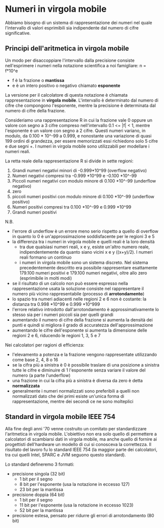 # Numeri in virgola mobile

Abbiamo bisogno di un sistema di rappresentazione dei numeri nel quale l'intervallo di valori esprimibili sia indipendente dal numero di cifre significative.

## Principi dell'aritmetica in virgola mobile

Un modo per disaccoppiare l'intervallo dalla precisione consiste nell'esprimere i numeri nella notazione scientifica a noi famigliare: n = f*10^e

* f è la frazione o **mantissa**
* e è un intero positivo o negativo chiamato **esponente**

La versione per il calcolatore di questa notazione è chiamata rappresentazione in **virgola mobile**.  L'intervallo è determinato dal numero di cifre che compongono l'esponente, mentre la precisione è determinata dal numero di cifre della frazione.

Consideriamo una rappresentazione R in cui la frazione vale 0 oppure un valore con segno a 3 cifre compreso nell'intervallo 0.1 <= |f| < 1, mentre l'esponente è un valore con segno a 2 cifre. Questi numeri variano, in modulo, da 0.100 * 10^-99 a 0.999, e nonostante una variazione di quasi 199 ordini di grandezza, per essere memorizzati essi richiedono solo 5 cifre e due segni +. I numeri in virgola mobile sono utilizzabili per modellare i numeri reali.

La retta reale della rappresentazione R si divide in sette regioni:

1. Grandi numeri negativi minori di -0.999*10^99 (overflow negativo)
2. Numeri negativi compresi tra -0.999 *10^99 e -0.100 *10^-99
3. Piccoli numeri negativi con modulo minore di 0.100 *10^-99 (underflow negativo)
4. zero
5. piccoli numeri positivi con modulo minore di 0.100 *10^-99 (underflow positivo)
6. Numeri positivi compresi tra 0.100 *10^-99 e 0.999 *10^99
7. Grandi numeri positivi

N.B.

* l'errore di underflow è un errore meno serio rispetto a quello di overflow in quanto lo 0 è un'approssimazione soddisfacente per le regioni 3 e 5
* la differenza tra i numeri in virgola mobile e quelli reali è la loro densità
  * tra due qualsiasi numeri reali, x e y, esiste un'altro numero reale, indipendentemente da quanto siano vicini x e y ((x+y)/2). I numeri reali formano un continuo
  * i numeri in virgola mobile sono un sistema discreto. Nel sistema precedentemente descritto era possibile rappresentare esattamente 179.100 numeri positivi e 179.100 numeri negativi, oltre allo zero (esprimibile in molti modi)
* se il risultato di un calcolo non può essere espresso nella rappresentazione usata la soluzione consiste nel rappresentare il numero più vicino rappresentabile (processo di **arrotondamento**)
* lo spazio tra numeri adiacenti nelle regioni 2 e 6 non è costante: la distanza tra 0.998 *10^99 e 0.999 *10^999
* l'errore relativo introdotto dall'arrotondamento è approssimativamente lo stesso sia per i numeri piccoli sia per quelli grandi
* aumentando il numero di cifre della frazione si aumenta la densità dei punti e quindi si migliora il grado di accuratezza dell'approssimazione
* aumentando le cifre dell'esponente si aumenta la dimensione delle regioni 2 e 6, riducendo le regioni 1, 3, 5 e 7

Nei calcolatori per ragioni di efficienza:

* l'elevamento a potenza e la frazione vengono rappresentate utilizzando come base 2, 4, 8 o 16
* se la cifra più a sinistra è 0 è possibile traslare di una posizione a sinistra tutte le cifre e diminuire di 1 l'esponente senza variare il valore del numero (a parte l'underflow)
* una frazione in cui la cifra più a sinistra è diversa da zero è detta **normalizzata**
* generalmente i numeri normalizzati sono preferibili a quelli non normalizzati dato che dei primi esiste un'unica forma di rappresentazione, mentre dei secondi ce ne sono molteplici

## Standard in virgola mobile IEEE 754

Alla fine degli anni '70 venne costruito un comitato per standardizzare l'aritmetica in virgola mobile. L'obiettivo non era solo quello di permettere a calcolatori di scambiarsi dati in virgola mobile, ma anche quello di fornire ai progettisti dell'hardware un modello di cui si conosceva la correttezza. Il risultato del lavoro fu lo standard IEEE 754 (la maggior parte dei calcolatori, tra cui quelli Intel, SPARC e JVM seguono questo standard).

Lo standard defineremo 3 formati:

* precisione singola (32 bit)
  * 1 bit per il segno
  * 8 bit per l'esponente (usa la notazione in eccesso 127)
  * 23 bit per la mantissa
* precisione doppia (64 bit)
  * 1 bit per il segno
  * 11 bit per l'esponente (usa la notazione in eccesso 1023)
  * 52 bit per la mantissa
* precisione estesa, pensato per ridurre gli errori di arrotondamento (80 bit)